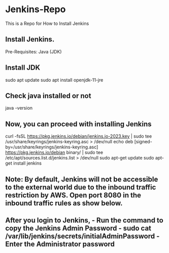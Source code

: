 # Jenkins-Repo
This is a Repo for How to Install Jenkins
<h2>Install Jenkins.</h2>
Pre-Requisites:
Java (JDK)

<h2>Install JDK</h2>
sudo apt update
sudo apt install openjdk-11-jre

<h2>Check java installed or not</h2>
java -version

<h2>Now, you can proceed with installing Jenkins</h2>

curl -fsSL https://pkg.jenkins.io/debian/jenkins.io-2023.key | sudo tee \
  /usr/share/keyrings/jenkins-keyring.asc > /dev/null
echo deb [signed-by=/usr/share/keyrings/jenkins-keyring.asc] \
  https://pkg.jenkins.io/debian binary/ | sudo tee \
  /etc/apt/sources.list.d/jenkins.list > /dev/null
sudo apt-get update
sudo apt-get install jenkins

<h2>Note:  By default, Jenkins will not be accessible to the external world due to the inbound traffic restriction by AWS. Open port 8080 in the inbound traffic rules as show below.</h2>


<h2>After you login to Jenkins, - Run the command to copy the Jenkins Admin Password - sudo cat /var/lib/jenkins/secrets/initialAdminPassword - Enter the Administrator password</h2>
